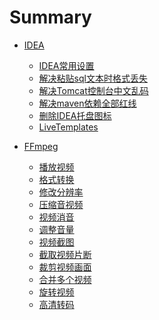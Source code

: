 # Summary

- [IDEA]()
  - [IDEA常用设置](./idea/IDEA常用设置.md)
  - [解决粘贴sql文本时格式丢失](./idea/解决粘贴sql文本时格式丢失.md)
  - [解决Tomcat控制台中文乱码](./idea/解决Tomcat控制台中文乱码.md)
  - [解决maven依赖全部红线](./idea/解决maven依赖全部红线.md)
  - [删除IDEA托盘图标](./idea/删除IDEA托盘图标.md)
  - [LiveTemplates](./idea/LiveTemplates.md)

- [FFmpeg]()
  - [播放视频](./ffmpeg/播放视频.md)
  - [格式转换](./ffmpeg/格式转换.md)
  - [修改分辨率](./ffmpeg/修改分辨率.md)
  - [压缩音视频](./ffmpeg/压缩音视频.md)
  - [视频消音](./ffmpeg/视频消音.md)
  - [调整音量](./ffmpeg/调整音量.md)
  - [视频截图](./ffmpeg/视频截图.md)
  - [截取视频片断](./ffmpeg/截取视频片断.md)
  - [裁剪视频画面](./ffmpeg/裁剪视频画面.md)
  - [合并多个视频](./ffmpeg/合并多个视频.md)
  - [旋转视频](./ffmpeg/旋转视频.md)
  - [高清转码](./ffmpeg/高清转码.md)

